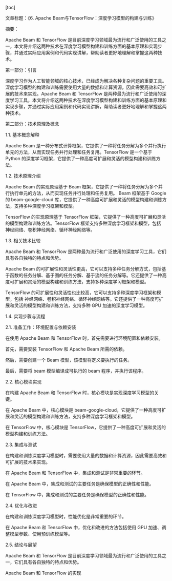 
[toc]                    
                
                
文章标题：《6. Apache Beam与TensorFlow：深度学习模型的构建与训练》

摘要：

Apache Beam 和 TensorFlow 是目前深度学习领域最为流行和广泛使用的工具之一，本文将介绍这两种技术在深度学习模型构建和训练方面的基本原理和实现步骤，并通过实际应用案例和代码实现讲解，帮助读者更好地理解和掌握这两种技术。

第一部分：引言

深度学习作为人工智能领域的核心技术，已经成为解决各种复杂问题的重要工具。深度学习模型的构建和训练需要使用大量的数据和计算资源，因此需要高效和可扩展的技术来实现。Apache Beam 和 TensorFlow 是两种最为流行和广泛使用的深度学习工具，本文将介绍这两种技术在深度学习模型构建和训练方面的基本原理和实现步骤，并通过实际应用案例和代码实现讲解，帮助读者更好地理解和掌握这两种技术。

第二部分：技术原理及概念

1.1. 基本概念解释

Apache Beam 是一种分布式计算框架，它提供了一种将任务分解为多个并行执行单元的方法，从而实现任务并行处理和任务复用。TensorFlow 是一个基于 Python 的深度学习框架，它提供了一种高度可扩展和灵活的模型构建和训练方法。

1.2. 技术原理介绍

Apache Beam 的实现原理基于 Beam 框架，它提供了一种将任务分解为多个并行执行单元的方法，从而实现任务并行处理和任务复用。 Beam 框架基于 Google 的 beam-google-cloud 库，它提供了一种高度可扩展和灵活的模型构建和训练方法，支持多种深度学习框架和模型。

TensorFlow 的实现原理基于 TensorFlow 框架，它提供了一种高度可扩展和灵活的模型构建和训练方法。TensorFlow 框架支持多种深度学习框架和模型，包括 神经网络、卷积神经网络、循环神经网络等。

1.3. 相关技术比较

Apache Beam 和 TensorFlow 是两种最为流行和广泛使用的深度学习工具，它们具有各自独特的特点和优势。

Apache Beam 的可扩展性和灵活性更高，它可以支持多种任务分解方式，包括基于函数的任务分解、基于图的任务分解、基于流的任务分解等。它还提供了一种高度可扩展和灵活的模型构建和训练方法，支持多种深度学习框架和模型。

TensorFlow 的可扩展性和灵活性也比较高，它可以支持多种深度学习框架和模型，包括 神经网络、卷积神经网络、循环神经网络等。它还提供了一种高度可扩展和灵活的模型构建和训练方法，支持多种 GPU 加速的深度学习模型。

1.4. 实现步骤与流程

2.1. 准备工作：环境配置与依赖安装

在使用 Apache Beam 和 TensorFlow 时，首先需要进行环境配置和依赖安装。

首先，需要安装 TensorFlow 和 Apache Beam 所需的依赖。

然后，需要创建一个 Beam 模型，该模型将定义要执行的任务。

最后，需要将 beam 模型编译成可执行的 beam 程序，并执行该程序。

2.2. 核心模块实现

在构建 Apache Beam 和 TensorFlow 时，核心模块是实现深度学习模型的关键。

在 Apache Beam 中，核心模块是 beam-google-cloud，它提供了一种高度可扩展和灵活的模型构建和训练方法，支持多种深度学习框架和模型。

在 TensorFlow 中，核心模块是 TensorFlow，它提供了一种高度可扩展和灵活的模型构建和训练方法。

2.3. 集成与测试

在构建和训练深度学习模型时，需要使用大量的数据和计算资源，因此需要高效和可扩展的技术来实现。

在 Apache Beam 和 TensorFlow 中，集成和测试是非常重要的环节。

在 Apache Beam 中，集成和测试的主要任务是确保模型的正确性和性能。

在 TensorFlow 中，集成和测试的主要任务是确保模型的正确性和性能。

2.4. 优化与改进

在构建和训练深度学习模型时，性能优化是非常重要的环节。

在 Apache Beam 和 TensorFlow 中，优化和改进的方法包括使用 GPU 加速、调整模型参数、使用预训练模型等。

2.5. 结论与展望

Apache Beam 和 TensorFlow 是目前深度学习领域最为流行和广泛使用的工具之一，它们具有各自独特的特点和优势。

Apache Beam 和 TensorFlow 的实现

